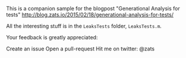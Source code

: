 This is a companion sample for the blogpost "Generational Analysis for tests" http://blog.zats.io/2015/02/18/generational-analysis-for-tests/

All the interesting stuff is in the `LeaksTests` folder, `LeaksTests.m`.

Your feedback is greatly appreciated:

Create an issue
Open a pull-request
Hit me on twitter: @zats